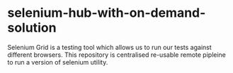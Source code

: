 # selenium-hub-with-on-demand-solution
Selenium Grid is a testing tool which allows us to run our tests against different browsers. This repository is centralised re-usable remote pipleine to run a version of selenium utility.
